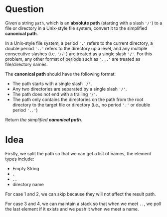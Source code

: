 # Question

Given a string `path`, which is an **absolute path** (starting with a slash `'/'`) to a file or directory in a Unix-style file system, convert it to the simplified **canonical path**.

In a Unix-style file system, a period `'.'` refers to the current directory, a double period `'..'` refers to the directory up a level, and any multiple consecutive slashes (i.e. `'//'`) are treated as a single slash `'/'`. For this problem, any other format of periods such as `'...'` are treated as file/directory names.

The **canonical path** should have the following format:

- The path starts with a single slash `'/'`.
- Any two directories are separated by a single slash `'/'`.
- The path does not end with a trailing `'/'`.
- The path only contains the directories on the path from the root directory to the target file or directory (i.e., no period `'.'` or double period `'..'`)

Return *the simplified **canonical path***.

# Idea

Firstly, we split the path so that we can get a list of names, the element types include:

- Empty String
- `.`
- `..`
- directory name

For case 1 and 2, we can skip because they will not affect the result path.

For case 3 and 4, we can maintain a stack so that when we meet `..`, we poll the last element if it exists and we push it when we meet a name.